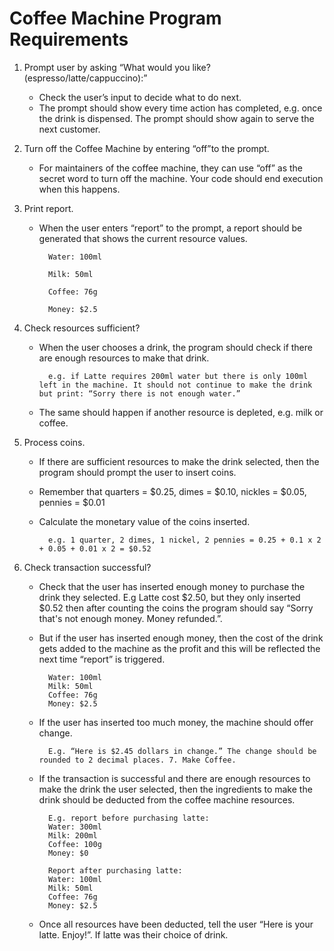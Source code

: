 # Coffee Machine Program Requirements

1. Prompt user by asking “​What would you like? (espresso/latte/cappuccino):”​

    - Check the user’s input to decide what to do next.
    - The prompt should show every time action has completed, e.g. once the drink is dispensed. The prompt should show again to serve the next customer.

2. Turn off the Coffee Machine by entering “​off”​to the prompt.

    - For maintainers of the coffee machine, they can use “off” as the secret word to turn off the machine. Your code should end execution when this happens.

3. Print report.

    - When the user enters “report” to the prompt, a report should be generated that shows the current resource values.

            Water: 100ml

            Milk: 50ml

            Coffee: 76g

            Money: $2.5

4. Check resources sufficient?

    - When the user chooses a drink, the program should check if there are enough resources to make that drink.

            e.g. if Latte requires 200ml water but there is only 100ml left in the machine. It should not continue to make the drink but print: “​Sorry there is not enough water.”​

    - The same should happen if another resource is depleted, e.g. milk or coffee.

5. Process coins.

    - If there are sufficient resources to make the drink selected, then the program should prompt the user to insert coins.
    - Remember that quarters = $0.25, dimes = $0.10, nickles = $0.05, pennies = $0.01
    - Calculate the monetary value of the coins inserted.

            e.g. 1 quarter, 2 dimes, 1 nickel, 2 pennies = 0.25 + 0.1 x 2 + 0.05 + 0.01 x 2 = $0.52

6. Check transaction successful?

    - Check that the user has inserted enough money to purchase the drink they selected. E.g Latte cost $2.50, but they only inserted $0.52 then after counting the coins the program should say “​Sorry that's not enough money. Money refunded.​”.
    - But if the user has inserted enough money, then the cost of the drink gets added to the machine as the profit and this will be reflected the next time “report” is triggered.

            Water: 100ml
            Milk: 50ml
            Coffee: 76g
            Money: $2.5

    - If the user has inserted too much money, the machine should offer change.

            E.g. “Here is $2.45 dollars in change.” The change should be rounded to 2 decimal places. 7. Make Coffee.

    - If the transaction is successful and there are enough resources to make the drink the user selected, then the ingredients to make the drink should be deducted from the coffee machine resources.

            E.g. report before purchasing latte: 
            Water: 300ml
            Milk: 200ml
            Coffee: 100g
            Money: $0

            Report after purchasing latte:
            Water: 100ml
            Milk: 50ml
            Coffee: 76g
            Money: $2.5

    - Once all resources have been deducted, tell the user “Here is your latte. Enjoy!”. If latte was their choice of drink.

